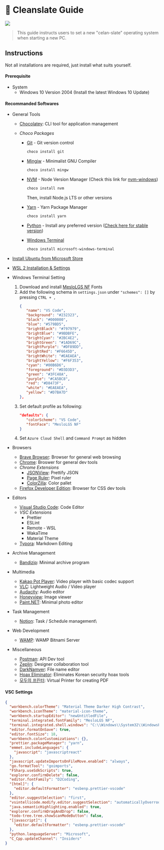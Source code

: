 # 🧼 Cleanslate Guide

![](https://img.shields.io/github/license/RunFridge/cleanslate-guide)

> This guide instructs users to set a new "celan-slate" operating system when starting a new PC.

## Instructions

Not all installations are required, just install what suits yourself.

#### Prerequisite

- System
  - Windows 10 Version 2004 (Install the latest Windows 10 Update)

#### Recommanded Softwares

- General Tools

  - [Chocolatey](https://chocolatey.org/install): CLI tool for application management
  - _Choco Packages_

    - [Git](https://chocolatey.org/packages/git) - Git version control

      ```sh
      choco install git
      ```

    - [Mingiw](https://chocolatey.org/packages/mingw) - Minimalist GNU Compiler

      ```sh
      choco install mingw
      ```

    - [NVM](https://chocolatey.org/packages/nvm) - Node Version Manager (Check this link for [nvm-windows](https://github.com/coreybutler/nvm-windows))

      ```sh
      choco install nvm
      ```

      Then, install Node.js LTS or other versions

    - [Yarn](https://chocolatey.org/packages/yarn) - Yarn Package Manager

      ```sh
      choco install yarn
      ```

    - [Python](https://chocolatey.org/packages/python/) - Install any preferred version ([Check here for stable version](https://www.python.org/downloads/))

    - [Windows Terminal](https://chocolatey.org/packages/microsoft-windows-terminal)
      ```sh
      choco install microsoft-windows-terminal
      ```

- [Install Ubuntu from Microsoft Store](https://www.microsoft.com/en-us/p/ubuntu/9nblggh4msv6)

- [WSL 2 Installation & Settings](https://docs.microsoft.com/en-us/windows/wsl/install-win10#update-to-wsl-2)

- Windows Terminal Setting

  1. Download and install [MesloLGS NF](https://github.com/romkatv/dotfiles-public/tree/master/.local/share/fonts/NerdFonts) Fonts
  2. Add the following schema in `settings.json` under `"schemes": []` by pressing `CTRL + ,`
     ```json
     {
        "name": "VS Code",
        "background": "#232323",
        "black": "#000000",
        "blue": "#579BD5",
        "brightBlack": "#797979",
        "brightBlue": "#9BDBFE",
        "brightCyan": "#2BC4E2",
        "brightGreen": "#1AD69C",
        "brightPurple": "#DF89DD",
        "brightRed": "#F6645D",
        "brightWhite": "#EAEAEA",
        "brightYellow": "#F6F353",
        "cyan": "#00B6D6",
        "foreground": "#D3D3D3",
        "green": "#3FC48A",
        "purple": "#CA5BC8",
        "red": "#D8473F",
        "white": "#EAEAEA",
        "yellow": "#D7BA7D"
     },
     ```
  3. Set default profile as following:
     ```json
     "defaults": {
        "colorScheme": "VS Code",
        "fontFace": "MesloLGS NF"
     }
     ```
  4. Set `Azure Cloud Shell` and `Command Prompt` as hidden

- Browsers

  - [Brave Browser](https://brave.com/): Browser for general web browsing
  - [Chrome](https://www.google.com/chrome/): Broswer for general dev tools
  - _Chrome Extensions_
    - [JSONView](https://chrome.google.com/webstore/detail/jsonview/chklaanhfefbnpoihckbnefhakgolnmc?hl=en): Prettify JSON
    - [Page Ruler](https://chrome.google.com/webstore/detail/page-ruler-redux/giejhjebcalaheckengmchjekofhhmal?hl=en): Pixel ruler
    - [ColorZilla](https://chrome.google.com/webstore/detail/colorzilla/bhlhnicpbhignbdhedgjhgdocnmhomnp?hl=en): Color pallet
  - [Firefox Developer Edition](https://www.mozilla.org/en-US/firefox/developer/): Browser for CSS dev tools

- Editors

  - [Visual Studio Code](https://code.visualstudio.com/): Code Editor
  - _VSC Extensions_
    - Prettier
    - ESLint
    - Remote - WSL
    - WakaTime
    - Material Theme
  - [Typora](https://typora.io/): Markdown Editing

- Archive Management

  - [Bandizip](https://kr.bandisoft.com/bandizip/): Minimal archive program

- Multimedia

  - [Kakao Pot Player](https://tv.kakao.com/guide/potplayer): Video player with basic codec support
  - [VLC](https://www.videolan.org/vlc/index.html): Lightweight Audio / Video player
  - [Audacity](https://www.audacityteam.org/download/): Audio editor
  - [Honeyview](https://kr.bandisoft.com/honeyview/): Image viewer
  - [Paint.NET](https://www.getpaint.net/): Minimal photo editor

- Task Management

  - [Notion](https://www.notion.so/): Task / Schedule management\

- Web Development

  - [WAMP](https://bitnami.com/stack/wamp/installer): WAMP Bitnami Server

- Miscellaneous
  - [Postman](https://www.postman.com/): API Dev tool
  - [Zeplin](https://zeplin.io/): Designer collaboration tool
  - [DarkNamver](https://software.naver.com/software/summary.nhn?softwareId=GWS_000169): File name editor
  - [Hoax Eliminator](https://teus.me/690): Eliminates Korean security hoax tools
  - [모두의 프린터](https://modu-print.tistory.com/): Virtual Printer for creating PDF

#### VSC Settings

```json
{
  "workbench.colorTheme": "Material Theme Darker High Contrast",
  "workbench.iconTheme": "material-icon-theme",
  "workbench.startupEditor": "newUntitledFile",
  "terminal.integrated.fontFamily": "MesloLGS NF",
  "terminal.integrated.shell.windows": "C:\\Windows\\System32\\WindowsPowerShell\\v1.0\\powershell.exe",
  "editor.formatOnSave": true,
  "editor.fontSize": 18,
  "workbench.colorCustomizations": {},
  "prettier.packageManager": "yarn",
  "emmet.includeLanguages": {
    "javascript": "javascriptreact"
  },
  "javascript.updateImportsOnFileMove.enabled": "always",
  "go.formatTool": "goimports",
  "FSharp.useSdkScripts": true,
  "explorer.confirmDelete": false,
  "editor.fontFamily": "D2Coding",
  "[html]": {
    "editor.defaultFormatter": "esbenp.prettier-vscode"
  },
  "editor.suggestSelection": "first",
  "vsintellicode.modify.editor.suggestSelection": "automaticallyOverrodeDefaultValue",
  "java.semanticHighlighting.enabled": true,
  "explorer.confirmDragAndDrop": false,
  "todo-tree.tree.showScanModeButton": false,
  "[javascript]": {
    "editor.defaultFormatter": "esbenp.prettier-vscode"
  },
  "python.languageServer": "Microsoft",
  "C_Cpp.updateChannel": "Insiders"
}
```
